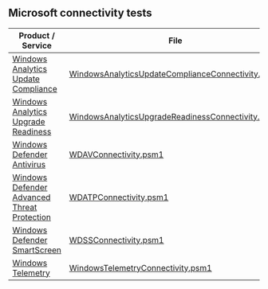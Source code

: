 ## Microsoft connectivity tests

| Product / Service | File |
| -- | -- |
| [Windows Analytics Update Compliance](./WindowsAnalytics/) | [WindowsAnalyticsUpdateComplianceConnectivity.psm1](./WindowsAnalytics/WindowsAnalyticsUpdateComplianceConnectivity.psm1) |
| [Windows Analytics Upgrade Readiness](./WindowsAnalytics/) | [WindowsAnalyticsUpgradeReadinessConnectivity.psm1](./WindowsAnalytics/WindowsAnalyticsUpgradeReadinessConnectivity.psm1) |
| [Windows Defender Antivirus](./WindowsDefenderAntiVirus/) | [WDAVConnectivity.psm1](./WindowsDefenderAntiVirus/WDAVConnectivity.psm1) |
| [Windows Defender Advanced Threat Protection](./WindowsDefenderAdvancedThreatProtection/) | [WDATPConnectivity.psm1](./WindowsDefenderAdvancedThreatProtection/WDATPConnectivity.psm1) |
| [Windows Defender SmartScreen](/WindowsDefenderSmartScreen/W) | [WDSSConnectivity.psm1](./WindowsDefenderSmartScreen/WDSSConnectivity.psm1) |
| [Windows Telemetry](./WindowsTelemetry/) | [WindowsTelemetryConnectivity.psm1](./WindowsTelemetry/WindowsTelemetryConnectivity.psm1) |